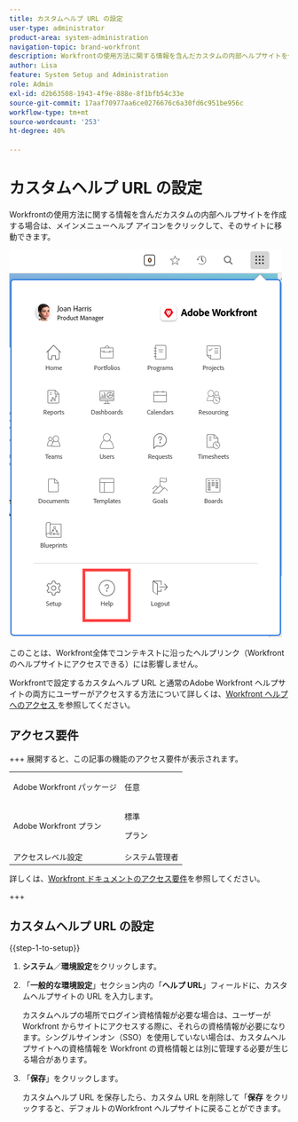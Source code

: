 ```yaml
---
title: カスタムヘルプ URL の設定
user-type: administrator
product-area: system-administration
navigation-topic: brand-workfront
description: Workfrontの使用方法に関する情報を含んだカスタムの内部ヘルプサイトを作成する場合は、メインメニューヘルプ アイコンをクリックして、そのサイトに移動できます。
author: Lisa
feature: System Setup and Administration
role: Admin
exl-id: d2b63508-1943-4f9e-888e-8f1bfb54c33e
source-git-commit: 17aaf70977aa6ce0276676c6a30fd6c951be956c
workflow-type: tm+mt
source-wordcount: '253'
ht-degree: 40%

---
```


# カスタムヘルプ URL の設定

Workfrontの使用方法に関する情報を含んだカスタムの内部ヘルプサイトを作成する場合は、メインメニューヘルプ アイコンをクリックして、そのサイトに移動できます。

![ カスタムヘルプボタン ](assets/custom-help-button.png)

このことは、Workfront全体でコンテキストに沿ったヘルプリンク（Workfrontのヘルプサイトにアクセスできる）には影響しません。

Workfrontで設定するカスタムヘルプ URL と通常のAdobe Workfront ヘルプサイトの両方にユーザーがアクセスする方法について詳しくは、[Workfront ヘルプへのアクセス ](/help/quicksilver/workfront-basics/navigate-workfront/workfront-navigation/access-workfront-help.md) を参照してください。

## アクセス要件

+++ 展開すると、この記事の機能のアクセス要件が表示されます。

<table style="table-layout:auto"> 
 <col> 
 <col> 
 <tbody> 
  <tr> 
   <td>Adobe Workfront パッケージ</td> 
   <td><p>任意</p></td> 
  </tr> 
  <tr> 
   <td>Adobe Workfront プラン</td> 
   <td><p>標準</p>
       <p>プラン</p></td>
  </tr> 
  <tr> 
   <td>アクセスレベル設定</td> 
   <td>システム管理者</td> 
  </tr> 
 </tbody> 
</table>

詳しくは、[Workfront ドキュメントのアクセス要件](/help/quicksilver/administration-and-setup/add-users/access-levels-and-object-permissions/access-level-requirements-in-documentation.md)を参照してください。

+++

## カスタムヘルプ URL の設定

{{step-1-to-setup}}

1. **システム**／**環境設定**&#x200B;をクリックします。
1. 「**一般的な環境設定**」セクション内の「**ヘルプ URL**」フィールドに、カスタムヘルプサイトの URL を入力します。

   カスタムヘルプの場所でログイン資格情報が必要な場合は、ユーザーが Workfront からサイトにアクセスする際に、それらの資格情報が必要になります。シングルサインオン（SSO）を使用していない場合は、カスタムヘルプサイトへの資格情報を Workfront の資格情報とは別に管理する必要が生じる場合があります。

1. 「**保存**」をクリックします。

   カスタムヘルプ URL を保存したら、カスタム URL を削除して「**保存** をクリックすると、デフォルトのWorkfront ヘルプサイトに戻ることができます。
